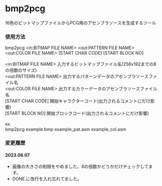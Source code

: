 # bmp2pcg
16色のビットマップファイルからPCG用のアセンブラソースを生成するツール<br>

### 使用方法
bmp2pcg <in:BITMAP FILE NAME> <out:PATTERN FILE NAME> <out:COLOR FILE NAME> [START CHAR CODE] [START BLOCK NO]<br>
<br>
  <in:BITMAP FILE NAME>		入力するビットマップファイル名(256x192までの8の倍数のサイズ)<br>
  <out:PATTERN FILE NAME>	出力するパターンデータのアセンブラソースファイル名<br>
  <out:COLOR FILE NAME>		出力するカラーデータのアセンブラソースファイル名<br>
  [START CHAR CODE]			開始キャラクターコード(出力されるコメントにだけ影響)<br>
  [START BLOCK NO]			開始ブロックコード(出力されるコメントにだけ影響)<br>
<br>
ex.<br>
  bmp2pcg example.bmp example_pat.asm example_col.asm<br>

### 変更履歴
#### 2023.06.07
* 画像の大きさの制限をやめました。8の倍数かどうかだけチェックしてます。
* DONE.に改行を入れ忘れてました。
